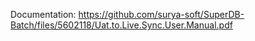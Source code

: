 Documentation: 
https://github.com/surya-soft/SuperDB-Batch/files/5602118/Uat.to.Live.Sync.User.Manual.pdf
